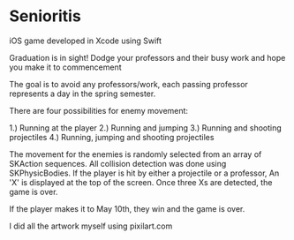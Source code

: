 # Senioritis

iOS game developed in Xcode using Swift

Graduation is in sight! Dodge your professors and their busy work and hope you make it to commencement

The goal is to avoid any professors/work, each passing professor represents a day in the spring semester.

There are four possibilities for enemy movement:

  1.) Running at the player
  2.) Running and jumping
  3.) Running and shooting projectiles
  4.) Running, jumping and shooting projectiles
  
The movement for the enemies is randomly selected from an array of SKAction sequences. All collision
detection was done using SKPhysicBodies. If the player is hit by either a projectile or a professor,
An 'X' is displayed at the top of the screen. Once three Xs are detected, the game is over.

If the player makes it to May 10th, they win and the game is over.

I did all the artwork myself using pixilart.com
